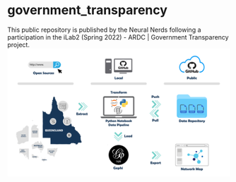 # government_transparency
This public repository is published by the Neural Nerds following a participation in the iLab2 (Spring 2022) - ARDC | Government Transparency project.
![alt text](https://github.com/ryananalytix/government_transparency/blob/main/NN_project.png?raw=true)
